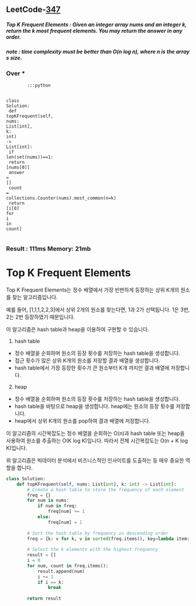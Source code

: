 <h2>LeetCode-<a href="https://leetcode.com/problems/top-k-frequent-elements/description/">347</a></h2>
<h5>Top K Frequent Elements : Given an integer array nums and an integer k, return the k most frequent elements. You may return the answer in any order.</h5>
<h5>note : time complexity must be better than O(n log n), where n is the array s size.</h5><h3>Over *</h3><div class="codehilite"><pre><span></span><code><span class="w">        </span><span class="o">::</span><span class="err">:</span><span class="n">python</span><span class="w"></span>

<span class="k">class</span><span class="w"> </span><span class="nl">Solution</span><span class="p">:</span><span class="w"></span>
<span class="w">    </span><span class="n">def</span><span class="w"> </span><span class="n">topKFrequent</span><span class="p">(</span><span class="n">self</span><span class="p">,</span><span class="w"> </span><span class="nl">nums</span><span class="p">:</span><span class="w"> </span><span class="n">List</span><span class="o">[</span><span class="n">int</span><span class="o">]</span><span class="p">,</span><span class="w"> </span><span class="nl">k</span><span class="p">:</span><span class="w"> </span><span class="nc">int</span><span class="p">)</span><span class="w"> </span><span class="o">-&gt;</span><span class="w"> </span><span class="n">List</span><span class="o">[</span><span class="n">int</span><span class="o">]</span><span class="err">:</span><span class="w"></span>
<span class="w">        </span><span class="k">if</span><span class="w"> </span><span class="nf">len</span><span class="p">(</span><span class="k">set</span><span class="p">(</span><span class="n">nums</span><span class="p">))</span><span class="o">==</span><span class="mi">1</span><span class="err">:</span><span class="w"></span>
<span class="w">            </span><span class="k">return</span><span class="w"> </span><span class="o">[</span><span class="n">nums[0</span><span class="o">]</span><span class="err">]</span><span class="w"></span>
<span class="w">        </span><span class="n">answer</span><span class="w"> </span><span class="o">=</span><span class="w"> </span><span class="err">[]</span><span class="w"></span>
<span class="w">        </span><span class="nf">count</span><span class="w"> </span><span class="o">=</span><span class="w"> </span><span class="n">collections</span><span class="p">.</span><span class="n">Counter</span><span class="p">(</span><span class="n">nums</span><span class="p">).</span><span class="n">most_common</span><span class="p">(</span><span class="n">n</span><span class="o">=</span><span class="n">k</span><span class="p">)</span><span class="w"></span>
<span class="w">        </span><span class="k">return</span><span class="w"> </span><span class="o">[</span><span class="n">i[0</span><span class="o">]</span><span class="w"> </span><span class="k">for</span><span class="w"> </span><span class="n">i</span><span class="w"> </span><span class="ow">in</span><span class="w"> </span><span class="nf">count</span><span class="err">]</span><span class="w"></span>
</code></pre></div><h3>Result : 111ms Memory: 21mb</h3>
 # Top K Frequent Elements

Top K Frequent Elements는 정수 배열에서 가장 빈번하게 등장하는 상위 K개의 원소를 찾는 알고리즘입니다.

예를 들어, [1,1,1,2,2,3]에서 상위 2개의 원소를 찾는다면, 1과 2가 선택됩니다. 1은 3번, 2는 2번 등장하였기 때문입니다.

이 알고리즘은 hash table과 heap을 이용하여 구현할 수 있습니다.

1. hash table
- 정수 배열을 순회하며 원소의 등장 횟수를 저장하는 hash table을 생성합니다.
- 접근 횟수가 많은 상위 K개의 원소를 저장할 결과 배열을 생성합니다.
- hash table에서 가장 등장한 횟수가 큰 원소부터 K개 까지만 결과 배열에 저장합니다.

2. heap
- 정수 배열을 순회하며 원소의 등장 횟수를 저장하는 hash table을 생성합니다.
- hash table을 바탕으로 heap을 생성합니다. heap에는 원소의 등장 횟수를 저장합니다.
- heap에서 상위 K개의 원소를 pop하여 결과 배열에 저장합니다.

이 알고리즘의 시간복잡도는 정수 배열을 순회하는 O(n)과 hash table 또는 heap을 사용하여 원소를 추출하는 O(K log K)입니다. 따라서 전체 시간복잡도는 O(n + K log K)입니다.

위 알고리즘은 빅데이터 분석에서 비즈니스적인 인사이트를 도출하는 등 매우 중요한 역할을 합니다.

``` python
class Solution:
    def topKFrequent(self, nums: List[int], k: int) -> List[int]:
        # Create a hash table to store the frequency of each element
        freq = {}
        for num in nums:
            if num in freq:
                freq[num] += 1
            else:
                freq[num] = 1
        
        # Sort the hash table by frequency in descending order
        freq = {k: v for k, v in sorted(freq.items(), key=lambda item: item[1], reverse=True)}
        
        # Select the k elements with the highest frequency
        result = []
        i = 0
        for num, count in freq.items():
            result.append(num)
            i += 1
            if i == k:
                break
        
        return result

```